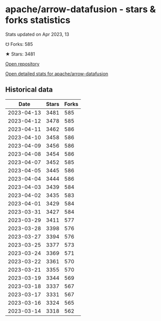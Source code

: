 # apache/arrow-datafusion - stars & forks statistics

Stats updated on Apr 2023, 13

☋ Forks: 585

★ Stars: 3481

[Open repository](https://github.com/apache/arrow-datafusion)

[Open detailed stats for apache/arrow-datafusion](https://reviewgithub.com/rep/apache/arrow-datafusion)

## Historical data
| Date | Stars | Forks |
|------|-------|-------|
| 2023-04-13 | 3481 | 585 | 
| 2023-04-12 | 3478 | 585 | 
| 2023-04-11 | 3462 | 586 | 
| 2023-04-10 | 3458 | 586 | 
| 2023-04-09 | 3456 | 586 | 
| 2023-04-08 | 3454 | 586 | 
| 2023-04-07 | 3452 | 585 | 
| 2023-04-05 | 3445 | 586 | 
| 2023-04-04 | 3444 | 586 | 
| 2023-04-03 | 3439 | 584 | 
| 2023-04-02 | 3435 | 583 | 
| 2023-04-01 | 3429 | 584 | 
| 2023-03-31 | 3427 | 584 | 
| 2023-03-29 | 3411 | 577 | 
| 2023-03-28 | 3398 | 576 | 
| 2023-03-27 | 3394 | 576 | 
| 2023-03-25 | 3377 | 573 | 
| 2023-03-24 | 3369 | 571 | 
| 2023-03-22 | 3361 | 570 | 
| 2023-03-21 | 3355 | 570 | 
| 2023-03-19 | 3344 | 569 | 
| 2023-03-18 | 3337 | 567 | 
| 2023-03-17 | 3331 | 567 | 
| 2023-03-16 | 3324 | 565 | 
| 2023-03-14 | 3318 | 562 | 

